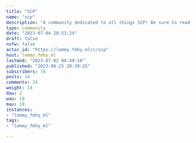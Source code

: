 ```yaml
---
title: "SCP" 
name: "scp"
description: "A community dedicated to all things SCP! Be sure to read the rules before posting and have fun!"
type: community
date: "2023-07-04 20:51:24"
draft: false
nsfw: false
actor_id: "https://lemmy.fmhy.ml/c/scp"
host: lemmy.fmhy.ml
lastmod: "2023-07-02 00:49:18"
published: "2023-06-25 20:39:25"
subscribers: 74
posts: 14
comments: 24
weight: 14
dau: 2
wau: 19
mau: 19
instances:
- "lemmy_fmhy_ml"
tags: 
- "lemmy_fmhy_ml"

---
```

